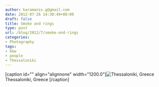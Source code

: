 ```yaml
---
author: karamanis.g@gmail.com
date: 2012-07-26 14:30:49+00:00
draft: false
title: Smoke and rings
type: post
url: /blog/2012/7/smoke-and-rings
categories:
- Photography
tags:
- b&w
- people
- Thessaloniki
---
```


[caption id="" align="alignnone" width="1200.0"]![ Thessaloniki, Greece ](https://images.squarespace-cdn.com/content/v1/4f3f61bae4b063b909445965/1343313112944-6662046A6CTIWSRFTG95/ke17ZwdGBToddI8pDm48kIIFsYAJJX10OgNkc4SuD20UqsxRUqqbr1mOJYKfIPR7LoDQ9mXPOjoJoqy81S2I8N_N4V1vUb5AoIIIbLZhVYxCRW4BPu10St3TBAUQYVKce0j9vvU4chI_bB_CjBNrJapSKkBorzMUDpE1NYw5XxnDgGKGBETQKcT3bo-auxwM/20120725-R0011390.jpg?format=original)
 Thessaloniki, Greece [/caption]
